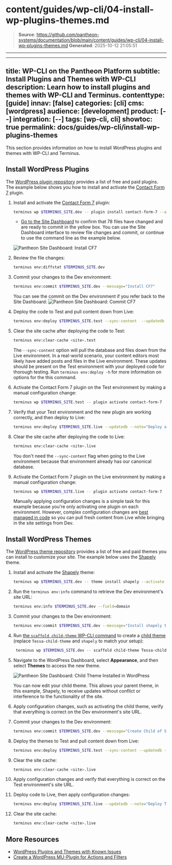 # content/guides/wp-cli/04-install-wp-plugins-themes.md

> **Source**: https://github.com/pantheon-systems/documentation/blob/main/content/guides/wp-cli/04-install-wp-plugins-themes.md
> **Generated**: 2025-10-12 21:05:51

---

---
title: WP-CLI on the Pantheon Platform
subtitle: Install Plugins and Themes with WP-CLI
description: Learn how to install plugins and themes with WP-CLI and Terminus.
contenttype: [guide]
innav: [false]
categories: [cli]
cms: [wordpress]
audience: [development]
product: [--]
integration: [--]
tags: [wp-cli, cli]
showtoc: true
permalink: docs/guides/wp-cli/install-wp-plugins-themes
---

This section provides information on how to install WordPress plugins and themes with WP-CLI and Terminus.

## Install WordPress Plugins

The [WordPress plugin repository](https://wordpress.org/plugins/) provides a list of free and paid plugins. The example below shows you how to install and activate the [Contact Form 7](https://wordpress.org/plugins/contact-form-7/) plugin.

1. Install and activate the [Contact Form 7](https://wordpress.org/plugins/contact-form-7/) plugin:

    ```bash
    terminus wp $TERMINUS_SITE.dev -- plugin install contact-form-7 --activate
    ```

    - [Go to the Site Dashboard](/guides/account-mgmt/workspace-sites-teams/sites#site-dashboard) to confirm that 78 files have changed and are ready to commit in the yellow box. You can use the Site Dashboard interface to review file changes and commit, or continue to use the command line as the example below.

    ![Pantheon Site Dashboard: Install CF7](../../../images/wordpress-commandline-install-cf7.png)

1. Review the file changes:

    ```bash
    terminus env:diffstat $TERMINUS_SITE.dev
    ```

1. Commit your changes to the Dev environment:

    ```bash
    terminus env:commit $TERMINUS_SITE.dev --message="Install CF7"
    ```

    You can see the commit on the Dev environment if you refer back to the Site Dashboard:
    ![Pantheon Site Dashboard: Commit CF7](../../../images/wordpress-commandline-commit-cf7-to-dev.png)

1. Deploy the code to Test and pull content down from Live:

    ```bash
    terminus env:deploy $TERMINUS_SITE.test --sync-content  --updatedb --note="Deploy C7 plugin"
    ```

1. Clear the site cache after deploying the code to Test:

    ```bash
    terminus env:clear-cache <site>.test
    ```

    <Alert title="Note" type="info">

    The `--sync-content` option will pull the database and files down from the Live environment. In a real-world scenario, your content editors most likely have added posts and files in the Live environment. These updates should be present on the Test environment with your deployed code for thorough testing. Run `terminus env:deploy -h` for more information on options for the this command.

    </Alert>

1. Activate the Contact Form 7 plugin on the Test environment by making a manual configuration change:

    ```bash
    terminus wp $TERMINUS_SITE.test -- plugin activate contact-form-7
    ```

1. Verify that your Test environment and the new plugin are working correctly, and then deploy to Live:

    ```bash
    terminus env:deploy $TERMINUS_SITE.live --updatedb --note="Deploy after CF7 Install"
    ```

1. Clear the site cache after deploying the code to Live:

    ```bash
    terminus env:clear-cache <site>.live
    ```

    <Alert title="Note" type="info">

    You don't need the `--sync-content` flag when going to the Live environment because that environment already has our canonical database.

    </Alert>

7. Activate the Contact Form 7 plugin on the Live environment by making a manual configuration change:

    ```bash
    terminus wp $TERMINUS_SITE.live -- plugin activate contact-form-7
    ```

    Manually applying configuration changes is a simple task for this example because you're only activating one plugin on each environment. However, complex configuration changes are [best managed in code](/pantheon-workflow/#configuration-management) so you can pull fresh content from Live while bringing in the site settings from Dev.

## Install WordPress Themes

The [WordPress theme repository](https://wordpress.org/themes/) provides a list of free and paid themes you can install to customize your site. The example below uses the [Shapely](https://wordpress.org/themes/shapely/) theme.

1. Install and activate the [Shapely](https://wordpress.org/themes/shapely/) theme:

    ```bash
    terminus wp $TERMINUS_SITE.dev -- theme install shapely --activate
    ```

1. Run the `terminus env:info` command to retrieve the Dev environment's site URL:

    ```bash
    terminus env:info $TERMINUS_SITE.dev --field=domain
    ```

1. Commit your changes to the Dev environment:

    ```bash
    terminus env:commit $TERMINUS_SITE.dev --message="Install shapely theme"
    ```

1. Run [the `scaffold child-theme` WP-CLI command](https://developer.wordpress.org/cli/commands/scaffold/child-theme/) to create a [child theme](https://codex.wordpress.org/Child_Themes) (replace `Tessa-child-theme` and `shapely` to match your setup):

   ```bash
    terminus wp $TERMINUS_SITE.dev -- scaffold child-theme Tessa-child-theme --parent_theme=shapely
   ```

1. Navigate to the WordPress Dashboard, select **Appearance**, and then select **Themes** to access the new theme.

    ![Pantheon Site Dashboard: Child Theme Installed in WordPress](../../../images/wordpress-commandline-child-theme-wp.jpg)

    You can now edit your child theme. This allows your parent theme, in this example, Shapely, to receive updates without conflict or interference to the functionality of the site.

1. Apply configuration changes, such as activating the child theme, verify that everything is correct on the Dev environment's site URL.

1. Commit your changes to the Dev environment:

    ```bash
    terminus env:commit $TERMINUS_SITE.dev --message="Create Child of Shapely Theme"
    ```

1. Deploy the themes to Test and pull content down from Live:

    ```bash
    terminus env:deploy $TERMINUS_SITE.test --sync-content --updatedb --note="Deploy Themes"
    ```

1. Clear the site cache:

    ```bash
    terminus env:clear-cache <site>.live
    ```

1. Apply configuration changes and verify that everything is correct on the Test environment's site URL.

1. Deploy code to Live, then apply configuration changes:

    ```bash
    terminus env:deploy $TERMINUS_SITE.live --updatedb --note="Deploy Themes"
    ```

1. Clear the site cache:

    ```bash
    terminus env:clear-cache <site>.live
    ```

## More Resources

- [WordPress Plugins and Themes with Known Issues](/wordpress-known-issues)
- [Create a WordPress MU-Plugin for Actions and Filters](/guides/wordpress-configurations/mu-plugin)
